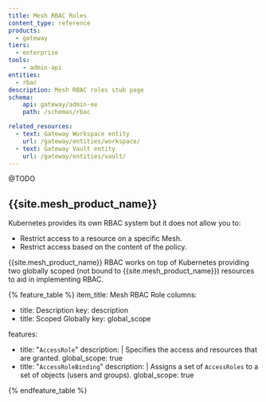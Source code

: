 ```yaml
---
title: Mesh RBAC Roles
content_type: reference
products:
  - gateway
tiers: 
  - enterprise
tools:
    - admin-api
entities:
  - rbac
description: Mesh RBAC roles stub page
schema:
    api: gateway/admin-ee
    path: /schemas/rbac

related_resources:
  - text: Gateway Workspace entity
    url: /gateway/entities/workspace/
  - text: Gateway Vault entity
    url: /gateway/entities/vault/
---
```


@TODO

## {{site.mesh_product_name}}

Kubernetes provides its own RBAC system but it does not allow you to: 

* Restrict access to a resource on a specific Mesh. 
* Restrict access based on the content of the policy.

{{site.mesh_product_name}} RBAC works on top of Kubernetes providing two globally scoped (not bound to {{site.mesh_product_name}}) resources to aid in implementing RBAC.

<!--vale off-->
{% feature_table %} 
item_title: Mesh RBAC Role
columns:
  - title: Description
    key: description
  - title: Scoped Globally
    key: global_scope

features:
  - title: "`AccessRole`"
    description: |
      Specifies the access and resources that are granted.
    global_scope: true
  - title: "`AccessRoleBinding`"
    description: |
      Assigns a set of `AccessRoles` to a set of objects (users and groups). 
    global_scope: true

{% endfeature_table %}
<!--vale on -->